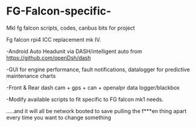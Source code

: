 # FG-Falcon-specific-
MkI fg falcon scripts, codes, canbus bits for project

Fg falcon rpi4 ICC replacement mk IV.

-Android Auto Headunit via DASH/intelligent auto from https://github.com/openDsh/dash

-GUI for engine performance, fault notifications, datalogger for predictive maintenance charts

-Front & Rear dash cam + gps + can + openalpr data logger/blackbox

-Modify available scripts to fit specific to FG falcon mk1 needs.

.....and it will all be network booted to save pulling the f***en thing apart every time you want to change something 
